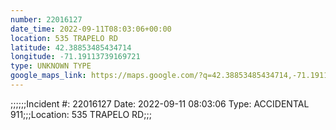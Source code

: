 ```yaml
---
number: 22016127
date_time: 2022-09-11T08:03:06+00:00
location: 535 TRAPELO RD
latitude: 42.38853485434714
longitude: -71.19113739169721
type: UNKNOWN TYPE
google_maps_link: https://maps.google.com/?q=42.38853485434714,-71.19113739169721
---
```


;;;;;;Incident #: 22016127   Date: 2022-09-11 08:03:06   Type: ACCIDENTAL 911;;;Location: 535 TRAPELO RD;;;
